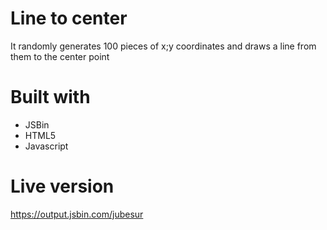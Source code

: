 # Line to center

It randomly generates 100 pieces of x;y coordinates and draws a line from them to the center point

# Built with

- JSBin
- HTML5
- Javascript

# Live version

https://output.jsbin.com/jubesur